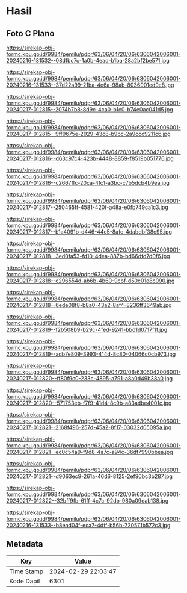 # Hasil

## Foto C Plano

https://sirekap-obj-formc.kpu.go.id/9984/pemilu/pdpr/63/06/04/20/06/6306042006001-20240216-131532--08dfbc7c-1a0b-4ead-b1ba-28a2bf2be571.jpg

https://sirekap-obj-formc.kpu.go.id/9984/pemilu/pdpr/63/06/04/20/06/6306042006001-20240216-131533--37d22a99-21ba-4e6a-98ab-8036901ed9e8.jpg

https://sirekap-obj-formc.kpu.go.id/9984/pemilu/pdpr/63/06/04/20/06/6306042006001-20240217-012815--2074b7b8-8d9c-4ca0-b1c0-b74e0ac041d5.jpg

https://sirekap-obj-formc.kpu.go.id/9984/pemilu/pdpr/63/06/04/20/06/6306042006001-20240217-012815--9ff9675e-2929-43c8-b9bc-2a9ccc9211c6.jpg

https://sirekap-obj-formc.kpu.go.id/9984/pemilu/pdpr/63/06/04/20/06/6306042006001-20240217-012816--d63c97c4-423b-4448-8859-f8519b051776.jpg

https://sirekap-obj-formc.kpu.go.id/9984/pemilu/pdpr/63/06/04/20/06/6306042006001-20240217-012816--c2667ffc-20ca-4fc1-a3bc-c7b5dcb4b9ea.jpg

https://sirekap-obj-formc.kpu.go.id/9984/pemilu/pdpr/63/06/04/20/06/6306042006001-20240217-012817--250465ff-4581-420f-a48a-e0fb749ca1c3.jpg

https://sirekap-obj-formc.kpu.go.id/9984/pemilu/pdpr/63/06/04/20/06/6306042006001-20240217-012817--b1a4091b-d446-44c5-8afc-4dabdbf38c95.jpg

https://sirekap-obj-formc.kpu.go.id/9984/pemilu/pdpr/63/06/04/20/06/6306042006001-20240217-012818--3ed0fa53-fd10-4dea-887b-bd66dfd7d0f6.jpg

https://sirekap-obj-formc.kpu.go.id/9984/pemilu/pdpr/63/06/04/20/06/6306042006001-20240217-012818--c296554d-ab6b-4b60-9cbf-d50c01e8c090.jpg

https://sirekap-obj-formc.kpu.go.id/9984/pemilu/pdpr/63/06/04/20/06/6306042006001-20240217-012818--6ede08f8-b8a0-43a2-8af4-8236ff3649ab.jpg

https://sirekap-obj-formc.kpu.go.id/9984/pemilu/pdpr/63/06/04/20/06/6306042006001-20240217-012819--f2b508b9-b29c-4fed-9241-bbd1d0717f1f.jpg

https://sirekap-obj-formc.kpu.go.id/9984/pemilu/pdpr/63/06/04/20/06/6306042006001-20240217-012819--adb7e809-3993-414d-8c80-04066c0cb973.jpg

https://sirekap-obj-formc.kpu.go.id/9984/pemilu/pdpr/63/06/04/20/06/6306042006001-20240217-012820--ff80f9c0-233c-4895-a791-a8a0d49b38a0.jpg

https://sirekap-obj-formc.kpu.go.id/9984/pemilu/pdpr/63/06/04/20/06/6306042006001-20240217-012820--571753eb-f7f9-41d4-8c9b-a83adbe4001c.jpg

https://sirekap-obj-formc.kpu.go.id/9984/pemilu/pdpr/63/06/04/20/06/6306042006001-20240217-012821--2168f496-257d-45a2-8f17-03032d05095a.jpg

https://sirekap-obj-formc.kpu.go.id/9984/pemilu/pdpr/63/06/04/20/06/6306042006001-20240217-012821--ec0c54a9-f9d8-4a7c-a94c-36df7990bbea.jpg

https://sirekap-obj-formc.kpu.go.id/9984/pemilu/pdpr/63/06/04/20/06/6306042006001-20240217-012821--d9063ec9-261a-46d6-8125-2ef90bc3b287.jpg

https://sirekap-obj-formc.kpu.go.id/9984/pemilu/pdpr/63/06/04/20/06/6306042006001-20240217-012822--32bff9fb-61ff-4c7c-92db-980a09dab138.jpg

https://sirekap-obj-formc.kpu.go.id/9984/pemilu/pdpr/63/06/04/20/06/6306042006001-20240216-131533--b8ead04f-eca7-4dff-b56b-720571b572c3.jpg


## Metadata

| Key        | Value               |
| ---------- | ------------------- |
| Time Stamp | 2024-02-29 22:03:47 |
| Kode Dapil | 6301                |



